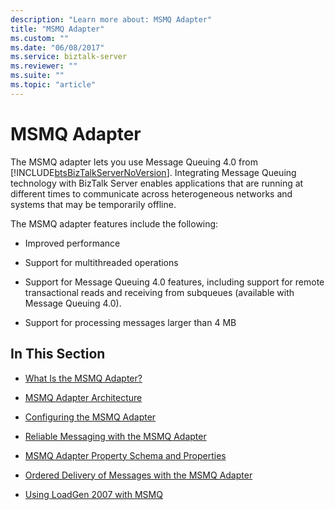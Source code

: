```yaml
---
description: "Learn more about: MSMQ Adapter"
title: "MSMQ Adapter"
ms.custom: ""
ms.date: "06/08/2017"
ms.service: biztalk-server
ms.reviewer: ""
ms.suite: ""
ms.topic: "article"
---
```

# MSMQ Adapter
The MSMQ adapter lets you use Message Queuing 4.0 from [!INCLUDE[btsBizTalkServerNoVersion](../includes/btsbiztalkservernoversion-md.md)]. Integrating Message Queuing technology with BizTalk Server enables applications that are running at different times to communicate across heterogeneous networks and systems that may be temporarily offline.  
  
 The MSMQ adapter features include the following:  
  
-   Improved performance  
  
-   Support for multithreaded operations  
  
-   Support for Message Queuing 4.0 features, including support for remote transactional reads and receiving from subqueues (available with Message Queuing 4.0).  
  
-   Support for processing messages larger than 4 MB  
  
## In This Section  
  
-   [What Is the MSMQ Adapter?](../core/what-is-the-msmq-adapter.md)  
  
-   [MSMQ Adapter Architecture](../core/msmq-adapter-architecture.md)  
  
-   [Configuring the MSMQ Adapter](../core/configuring-the-msmq-adapter.md)  
  
-   [Reliable Messaging with the MSMQ Adapter](../core/reliable-messaging-with-the-msmq-adapter.md)  
  
-   [MSMQ Adapter Property Schema and Properties](../core/msmq-adapter-property-schema-and-properties.md)  
  
-   [Ordered Delivery of Messages with the MSMQ Adapter](../core/ordered-delivery-of-messages-with-the-msmq-adapter.md)  
  
-   [Using LoadGen 2007 with MSMQ](../core/using-loadgen-2007-with-msmq.md)
